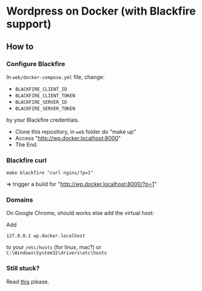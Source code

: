 # Wordpress on Docker (with Blackfire support)

## How to

### Configure Blackfire

In `web/docker-compose.yml` file, change:

* `BLACKFIRE_CLIENT_ID`
* `BLACKFIRE_CLIENT_TOKEN`
* `BLACKFIRE_SERVER_ID`
* `BLACKFIRE_SERVER_TOKEN`

by your Blackfire credentials.


* Clone this repository, in `web` folder do "make up"
* Access "http://wp.docker.localhost:8000"
* The End.


### Blackfire curl

```
make blackfire "curl nginx/?p=1"
```

=> trigger a build for "http://wp.docker.localhost:8000/?p=1"

### Domains

On Google Chrome, should works else add the virtual host:

Add 
```
127.0.0.1 wp.docker.localhost
```

to your `/etc/hosts` (for linux, mac?) or `C:\Windows\System32\drivers\etc\hosts`

### Still stuck?

Read [this](https://wodby.com/docs/stacks/wordpress/local/#usage) please.
